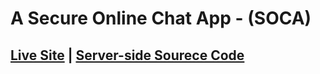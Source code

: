 # A Secure Online Chat App - (SOCA)
## [Live Site](https://mh-saeed-chat.netlify.app/)  |  [Server-side Sourece Code ](https://github.com/mh-saeed/server_BackEndOfChatApp/)